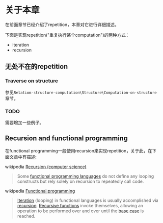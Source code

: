 # 关于本章

在前面章节已经介绍了repetition，本章对它进行详细描述。

下面是实现repetition("重复执行某个computation")的两种方式：

- iteration
- recursion



## 无处不在的repetition

### Traverse on structure

参见`Relation-structure-computation\Structure\Computation-on-structure`章节。



### TODO

需要增加一些例子。



## Recursion and functional programming

在functional programming一般使用recursion来实现repetition，关于此，在下面文章中有描述:

wikipedia [Recursion (computer science)](https://infogalactic.com/info/Recursion_(computer_science))

> Some [functional programming languages](https://infogalactic.com/info/Functional_languages) do not define any looping constructs but rely solely on recursion to repeatedly call code. 

wikipedia [Functional programming](https://infogalactic.com/info/Functional_programming)

> [Iteration](https://infogalactic.com/info/Iteration) (looping) in functional languages is usually accomplished via [recursion](https://infogalactic.com/info/Recursion). [Recursive functions](https://infogalactic.com/info/Recursion_(computer_science)) invoke themselves, allowing an operation to be performed over and over until the [base case](https://infogalactic.com/info/Recursion_(computer_science)) is reached. 


